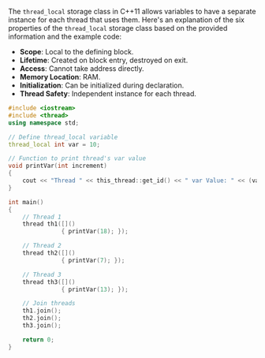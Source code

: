 The `thread_local` storage class in C++11 allows variables to have a separate instance for each thread that uses them. Here's an explanation of the six properties of the `thread_local` storage class based on the provided information and the example code:

- **Scope**: Local to the defining block.
- **Lifetime**: Created on block entry, destroyed on exit.
- **Access**: Cannot take address directly.
- **Memory Location**: RAM.
- **Initialization**: Can be initialized during declaration.
- **Thread Safety**: Independent instance for each thread.

```cpp
#include <iostream>
#include <thread>
using namespace std;

// Define thread_local variable
thread_local int var = 10;

// Function to print thread's var value
void printVar(int increment)
{
    cout << "Thread " << this_thread::get_id() << " var Value: " << (var += increment) << '\n';
}

int main()
{
    // Thread 1
    thread th1([]()
               { printVar(18); });

    // Thread 2
    thread th2([]()
               { printVar(7); });

    // Thread 3
    thread th3([]()
               { printVar(13); });

    // Join threads
    th1.join();
    th2.join();
    th3.join();

    return 0;
}
```

